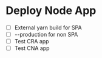 # Deploy Node App

- [ ] External yarn build for SPA
- [ ] --production for non SPA
- [ ] Test CRA app
- [ ] Test CNA app
